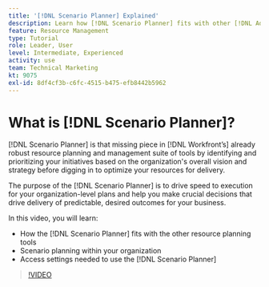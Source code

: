 ```yaml
---
title: '[!DNL Scenario Planner] Explained'
description: Learn how [!DNL Scenario Planner] fits with other [!DNL Adobe Workfront] resource planning tools. Then learn how to set up [!DNL Scenario Planner].
feature: Resource Management
type: Tutorial
role: Leader, User
level: Intermediate, Experienced
activity: use
team: Technical Marketing
kt: 9075
exl-id: 8df4cf3b-c6fc-4515-b475-efb8442b5962
---
```

# What is [!DNL Scenario Planner]?

[!DNL Scenario Planner] is that missing piece in [!DNL Workfront’s] already robust resource planning and management suite of tools by identifying and prioritizing your initiatives based on the organization's overall vision and strategy before digging in to optimize your resources for delivery.

The purpose of the [!DNL Scenario Planner] is to drive speed to execution for your organization-level plans and help you make crucial decisions that drive delivery of predictable, desired outcomes for your business.

In this video, you will learn:

* How the [!DNL Scenario Planner] fits with the other resource planning tools
* Scenario planning within your organization
* Access settings needed to use the [!DNL Scenario Planner]

>[!VIDEO](https://video.tv.adobe.com/v/335317/?quality=12)
